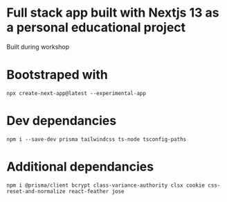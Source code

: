 # Full stack app built with Nextjs 13 as a personal educational project

Built during workshop

# Bootstraped with

```
npx create-next-app@latest --experimental-app
```

# Dev dependancies

```
npm i --save-dev prisma tailwindcss ts-node tsconfig-paths
```

# Additional dependancies

```
npm i @prisma/client bcrypt class-variance-authority clsx cookie css-reset-and-normalize react-feather jose
```